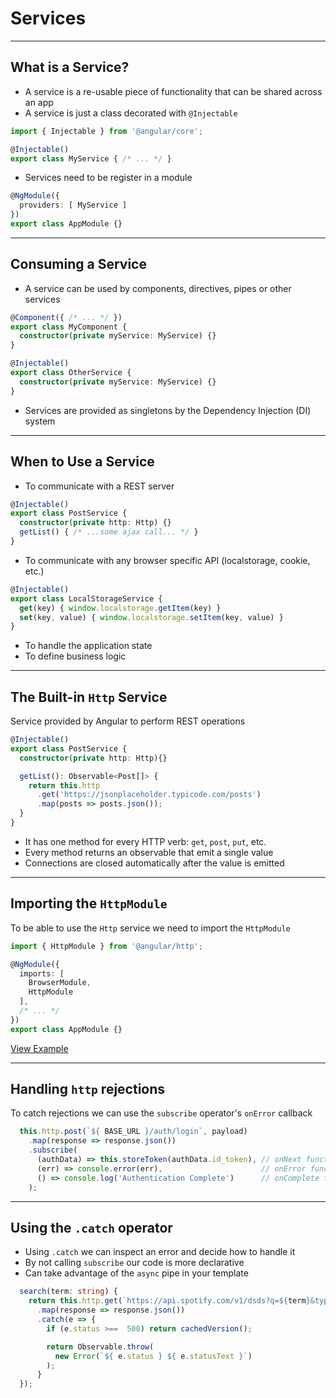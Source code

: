 # Services

---

## What is a Service?

- A service is a re-usable piece of functionality that can be shared across an app
- A service is just a class decorated with `@Injectable`

```ts
import { Injectable } from '@angular/core';

@Injectable()
export class MyService { /* ... */ }
```

- Services need to be register in a module

```ts
@NgModule({
  providers: [ MyService ]
})
export class AppModule {}
```

---

## Consuming a Service

- A service can be used by components, directives, pipes or other services

```ts
@Component({ /* ... */ })
export class MyComponent {
  constructor(private myService: MyService) {}
}
```

```ts
@Injectable()
export class OtherService {
  constructor(private myService: MyService) {}
}
```

- Services are provided as singletons by the Dependency Injection (DI) system

---

## When to Use a Service

- To communicate with a REST server

```ts
@Injectable()
export class PostService {
  constructor(private http: Http) {}
  getList() { /* ...some ajax call... */ }
}
```

- To communicate with any browser specific API (localstorage, cookie, etc.)

```ts
@Injectable()
export class LocalStorageService {
  get(key) { window.localstorage.getItem(key) }
  set(key, value) { window.localstorage.setItem(key, value) }
}
```

- To handle the application state
- To define business logic

---

## The Built-in `Http` Service

Service provided by Angular to perform REST operations

```ts
@Injectable()
export class PostService {
  constructor(private http: Http){}

  getList(): Observable<Post[]> {
    return this.http
      .get('https://jsonplaceholder.typicode.com/posts')
      .map(posts => posts.json());
  }
}
```

- It has one method for every HTTP verb: `get`, `post`, `put`, etc.
- Every method returns an observable that emit a single value
- Connections are closed automatically after the value is emitted

---

## Importing the `HttpModule`

To be able to use the `Http` service we need to import the `HttpModule`

```ts
import { HttpModule } from '@angular/http';

@NgModule({
  imports: [
    BrowserModule,
    HttpModule
  ],
  /* ... */
})
export class AppModule {}
```

[View Example](https://plnkr.co/edit/E9xJ9nUGxOQ66AbOmGXL?p=preview)

---

## Handling `http` rejections

To catch rejections we can use the `subscribe` operator's `onError` callback

```ts
  this.http.post(`${ BASE_URL }/auth/login`, payload)
    .map(response => response.json())
    .subscribe(
      (authData) => this.storeToken(authData.id_token), // onNext function
      (err) => console.error(err),                      // onError function
      () => console.log('Authentication Complete')      // onComplete function
    );
```

---

## Using the `.catch` operator

- Using `.catch` we can inspect an error and decide how to handle it
- By not calling `subscribe` our code is more declarative
- Can take advantage of the `async` pipe in your template

```ts
  search(term: string) {
    return this.http.get(`https://api.spotify.com/v1/dsds?q=${term}&type=artist`)
      .map(response => response.json())
      .catch(e => {
        if (e.status >==  500) return cachedVersion();

        return Observable.throw(
          new Error(`${ e.status } ${ e.statusText }`)
        );
      }
  });
```
